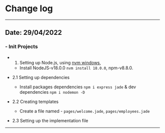 # Change log
***
## Date: 29/04/2022

### - Init Projects
   
- 1. Setting up Node.js, using [nvm windows](https://github.com/coreybutler/nvm-windows/releases), 

    + Install NodeJS-v18.0.0 `nvm install 18.0.0`, npm-v8.8.0.

- 2.1 Setting up dependencies

    + Install packages dependencies `npm i express jade` & dev dependencies `npm i nodemon -D`

- 2.2 Creating templates

    + Create a file named - `pages/welcome.jade`, `pages/employees.jade`

- 2.3 Setting up the implementation file

    

***



